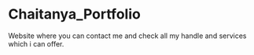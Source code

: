 # Chaitanya_Portfolio
Website where you can contact me and check all my handle and services which i can offer.
